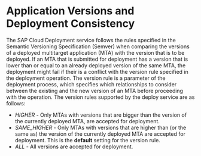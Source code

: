 <!-- loioe366d0d425584950ac8bc51b13083c25 -->

# Application Versions and Deployment Consistency

The SAP Cloud Deployment service follows the rules specified in the Semantic Versioning Specification \(Semver\) when comparing the versions of a deployed multitarget application \(MTA\) with the version that is to be deployed. If an MTA that is submitted for deployment has a version that is lower than or equal to an already deployed version of the same MTA, the deployment might fail if their is a conflict with the version rule specified in the deployment operation. The version rule is a parameter of the deployment process, which specifies which relationships to consider between the existing and the new version of an MTA before proceeding with the operation. The version rules supported by the deploy service are as follows:

-   *HIGHER* - Only MTAs with versions that are bigger than the version of the currently deployed MTA, are accepted for deployment.
-   *SAME\_HIGHER* - Only MTAs with versions that are higher than \(or the same as\) the version of the currently deployed MTA are accepted for deployment. This is the **default** setting for the version rule.
-   *ALL* - All versions are accepted for deployment.

